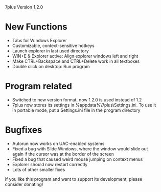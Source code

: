 7plus Version 1.2.0

# New Functions #
  * Tabs for Windows Explorer
  * Customizable, context-sensitive hotkeys
  * Launch explorer in last used directory
  * WIN+E & Explorer active: Align explorer windows left and right
  * Make CTRL+Backspace and CTRL+Delete work in all textboxes
  * Double click on desktop: Run program

# Program related #
  * Switched to new version format, now 1.2.0 is used instead of 1.2
  * 7plus now stores its settings in %appdata%\7plus\Settings.ini. To use it in portable mode, put a Settings.ini file in the program directory

# Bugfixes #
  * Autorun now works on UAC-enabled systems
  * Fixed a bug with Slide Windows, where the window would slide out again if the cursor was at the border of the screen
  * Fixed a bug that caused weird mouse jumping on context menus
  * Explorer should now restart correctly
  * Lots of other smaller fixes

If you like this program and want to support its development, please consider donating!